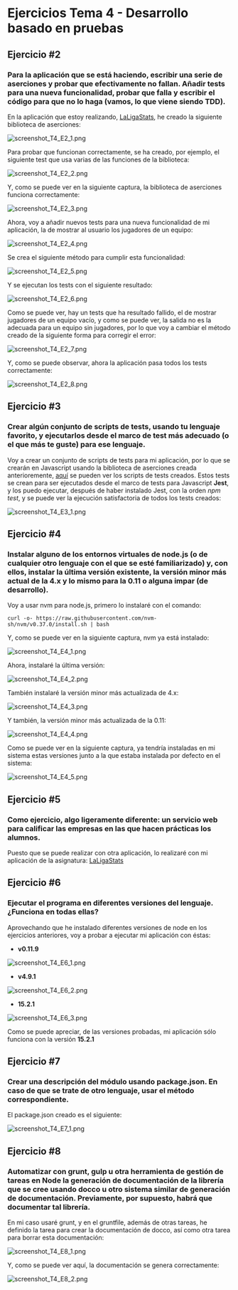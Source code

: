 # Ejercicios Tema 4 - Desarrollo basado en pruebas

## Ejercicio #2
### Para la aplicación que se está haciendo, escribir una serie de aserciones y probar que efectivamente no fallan. Añadir tests para una nueva funcionalidad, probar que falla y escribir el código para que no lo haga (vamos, lo que viene siendo TDD).

En la aplicación que estoy realizando, [LaLigaStats](https://github.com/juancpineda97/LaLigaStats), he creado la siguiente biblioteca de aserciones:

![screenshot_T4_E2_1.png](capturas/screenshot_T4_E2_1.png)

Para probar que funcionan correctamente, se ha creado, por ejemplo, el siguiente test que usa varias de las funciones de la biblioteca:

![screenshot_T4_E2_2.png](capturas/screenshot_T4_E2_2.png)

Y, como se puede ver en la siguiente captura, la biblioteca de aserciones funciona correctamente:

![screenshot_T4_E2_3.png](capturas/screenshot_T4_E2_3.png)

Ahora, voy a añadir nuevos tests para una nueva funcionalidad de mi aplicación, la de mostrar al usuario los jugadores de un equipo:

![screenshot_T4_E2_4.png](capturas/screenshot_T4_E2_4.png)

Se crea el siguiente método para cumplir esta funcionalidad:

![screenshot_T4_E2_5.png](capturas/screenshot_T4_E2_5.png)

Y se ejecutan los tests con el siguiente resultado:

![screenshot_T4_E2_6.png](capturas/screenshot_T4_E2_6.png)

Como se puede ver, hay un tests que ha resultado fallido, el de mostrar jugadores de un equipo vacío, y como se puede ver, la salida no es la adecuada para un equipo sin jugadores, por lo que voy a cambiar el método creado de la siguiente forma para corregir el error:

![screenshot_T4_E2_7.png](capturas/screenshot_T4_E2_7.png)

Y, como se puede observar, ahora la aplicación pasa todos los tests correctamente:

![screenshot_T4_E2_8.png](capturas/screenshot_T4_E2_8.png)


## Ejercicio #3
### Crear algún conjunto de scripts de tests, usando tu lenguaje favorito, y ejecutarlos desde el marco de test más adecuado (o el que más te guste) para ese lenguaje.

Voy a crear un conjunto de scripts de tests para mi aplicación, por lo que se crearán en Javascript usando la biblioteca de aserciones creada anterioremente, [aquí](https://github.com/juancpineda97/LaLigaStats/blob/main/test/equipo-jugador.test.js) se pueden ver los scripts de tests creados. Estos tests se crean para ser ejecutados desde el marco de tests para Javascript **Jest**, y los puedo ejecutar, después de haber instalado Jest, con la orden *npm test*, y se puede ver la ejecución satisfactoria de todos los tests creados:

![screenshot_T4_E3_1.png](capturas/screenshot_T4_E3_1.png)


## Ejercicio #4
### Instalar alguno de los entornos virtuales de node.js (o de cualquier otro lenguaje con el que se esté familiarizado) y, con ellos, instalar la última versión existente, la versión minor más actual de la 4.x y lo mismo para la 0.11 o alguna impar (de desarrollo).

Voy a usar nvm para node.js, primero lo instalaré con el comando:
~~~
curl -o- https://raw.githubusercontent.com/nvm-sh/nvm/v0.37.0/install.sh | bash
~~~
Y, como se puede ver en la siguiente captura, nvm ya está instalado:

![screenshot_T4_E4_1.png](capturas/screenshot_T4_E4_1.png)

Ahora, instalaré la última versión:

![screenshot_T4_E4_2.png](capturas/screenshot_T4_E4_2.png)

También instalaré la versión minor más actualizada de 4.x:

![screenshot_T4_E4_3.png](capturas/screenshot_T4_E4_3.png)

Y también, la versión minor más actualizada de la 0.11:

![screenshot_T4_E4_4.png](capturas/screenshot_T4_E4_4.png)

Como se puede ver en la siguiente captura, ya tendría instaladas en mi sistema estas versiones junto a la que estaba instalada por defecto en el sistema:

![screenshot_T4_E4_5.png](capturas/screenshot_T4_E4_5.png)


## Ejercicio #5
### Como ejercicio, algo ligeramente diferente: un servicio web para calificar las empresas en las que hacen prácticas los alumnos.

Puesto que se puede realizar con otra aplicación, lo realizaré con mi aplicación de la asignatura: [LaLigaStats](https://github.com/juancpineda97/LaLigaStats)


## Ejercicio #6
### Ejecutar el programa en diferentes versiones del lenguaje. ¿Funciona en todas ellas?

Aprovechando que he instalado diferentes versiones de node en los ejercicios anteriores, voy a probar a ejecutar mi aplicación con éstas:

- **v0.11.9**

![screenshot_T4_E6_1.png](capturas/screenshot_T4_E6_1.png)

- **v4.9.1**

![screenshot_T4_E6_2.png](capturas/screenshot_T4_E6_2.png)

- **15.2.1**

![screenshot_T4_E6_3.png](capturas/screenshot_T4_E6_3.png)

Como se puede apreciar, de las versiones probadas, mi aplicación sólo funciona con la versión **15.2.1**


## Ejercicio #7
### Crear una descripción del módulo usando package.json. En caso de que se trate de otro lenguaje, usar el método correspondiente.

El package.json creado es el siguiente:

![screenshot_T4_E7_1.png](capturas/screenshot_T4_E7_1.png)


## Ejercicio #8
### Automatizar con grunt, gulp u otra herramienta de gestión de tareas en Node la generación de documentación de la librería que se cree usando docco u otro sistema similar de generación de documentación. Previamente, por supuesto, habrá que documentar tal librería.

En mi caso usaré grunt, y en el gruntfile, además de otras tareas, he definido la tarea para crear la documentación de docco, así como otra tarea para borrar esta documentación:

![screenshot_T4_E8_1.png](capturas/screenshot_T4_E8_1.png)

Y, como se puede ver aquí, la documentación se genera correctamente:

![screenshot_T4_E8_2.png](capturas/screenshot_T4_E8_2.png)